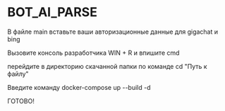 # BOT_AI_PARSE
В файле main вставьте ваши авторизационные данные для gigachat и bing

Вызовите консоль разработчика WIN + R и впишите cmd

перейдите в директорию скачанной папки по команде cd "Путь к файлу"

Введите команду docker-compose up --build -d

ГОТОВО!
